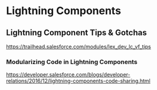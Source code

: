 # Lightning Components

## Lightning Component Tips & Gotchas
  https://trailhead.salesforce.com/modules/lex_dev_lc_vf_tips

### Modularizing Code in Lightning Components
  https://developer.salesforce.com/blogs/developer-relations/2016/12/lightning-components-code-sharing.html
